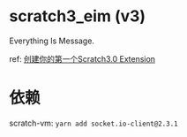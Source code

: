 # scratch3_eim (v3)
Everything Is Message.

ref: [创建你的第一个Scratch3.0 Extension](http://wwj718.github.io/post/%E5%B0%91%E5%84%BF%E7%BC%96%E7%A8%8B/create-first-scratch3-extension/)

# 依赖
scratch-vm: `yarn add socket.io-client@2.3.1`
